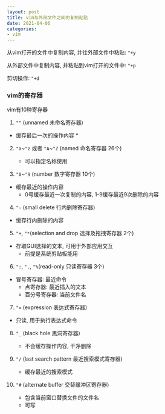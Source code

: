 ```yaml
---
layout: post
title: vim与外部文件之间的复制粘贴
date: 2021-04-06
categories:
- vim
---
```




从vim打开的文件中复制内容, 并往外部文件中粘贴: `"+y`<br>

从外部文件中复制内容, 并粘贴到vim打开的文件中: `"+p`<br>

剪切操作: `"+d`<br>



### vim的寄存器

vim有10种寄存器<br>

1. `""` (unnamed 未命名寄存器)
* 缓存最后一次的操作内容
   * 
2. `"a`~`"z` 或者 `"A`~`"Z` (named 命名寄存器 26个)

   * 可以指定名称使用
3. `"0`~`"9` (number 数字寄存器 10个)
* 缓存最近的操作内容
   * 0号缓存最近一次复制的内容, 1-9缓存最近9次删除的内容
4. `"-` (small delete 行内删除寄存器)
* 缓存行内删除的内容
5. `"+`, `"*`(selection and drop 选择及拖拽寄存器 2个)
* 存取GUI选择的文本, 可用于外部应用交互
   * 前提是系统剪贴板能用
6. `":`, `".`, `"%`(read-only 只读寄存器 3个)
* 冒号寄存器: 最近命令
   * 点寄存器: 最近插入的文本
   * 百分号寄存器: 当前文件名
7. `"=` (expression 表达式寄存器)
* 只读, 用于执行表达式命令
8. `"_` (black hole 黑洞寄存器)

   * 不会缓存操作内容, 干净删除
9. `"/` (last search pattern 最近搜索模式寄存器)

   * 缓存最近的搜索模式
10. `"#` (alternate buffer 交替缓冲区寄存器)
    * 包含当前窗口替换文件的文件名
    * 可写

   